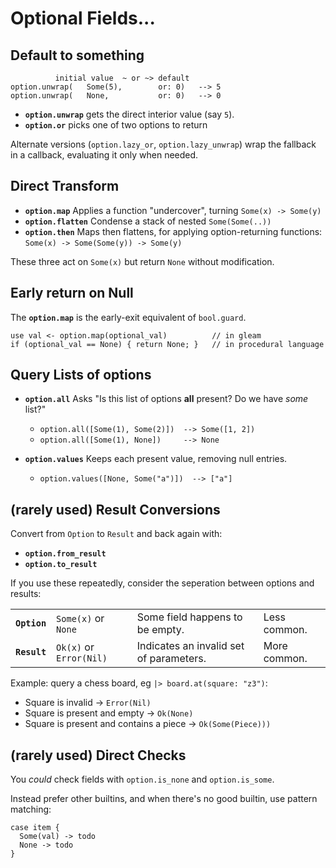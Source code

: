 # Optional Fields...

## Default to something

```
          initial value  ~ or ~> default
option.unwrap(   Some(5),        or: 0)   --> 5
option.unwrap(   None,           or: 0)   --> 0
```

- **`option.unwrap`** gets the direct interior value (say `5`).
- **`option.or`** picks one of two options to return

Alternate versions (`option.lazy_or`, `option.lazy_unwrap`) wrap the fallback in a callback, evaluating it only when needed.

## Direct Transform

- **`option.map`** Applies a function "undercover", turning `Some(x) -> Some(y)`
- **`option.flatten`** Condense a stack of nested `Some(Some(..))`
- **`option.then`** Maps then flattens, for applying option-returning functions: `Some(x) -> Some(Some(y)) -> Some(y)`

These three act on `Some(x)` but return `None` without modification. 

## Early return on Null

The **`option.map`** is the early-exit equivalent of `bool.guard`.

```
use val <- option.map(optional_val)          // in gleam
if (optional_val == None) { return None; }   // in procedural language
```

## Query Lists of options

- **`option.all`** Asks "Is this list of options **all** present? Do we have *some* list?"
  - `option.all([Some(1), Some(2)])  --> Some([1, 2])`
  - `option.all([Some(1), None])     --> None`
  
- **`option.values`** Keeps each present value, removing null entries.
  - `option.values([None, Some("a")])  --> ["a"]`

## (rarely used) Result Conversions

Convert from `Option` to `Result` and back again with:
- **`option.from_result`**
- **`option.to_result`**

If you use these repeatedly, consider the seperation between options and results:

|||||
|-|-|-|-|
| **`Option`** | `Some(x)` or `None` | Some field happens to be empty. | Less common. |
| **`Result`** | `Ok(x)` or `Error(Nil)` | Indicates an invalid set of parameters. | More common. |

Example: query a chess board, eg `|> board.at(square: "z3")`:

- Square is invalid -> `Error(Nil)`
- Square is present and empty -> `Ok(None)`
- Square is present and contains a piece -> `Ok(Some(Piece)))`

## (rarely used) Direct Checks

You *could* check fields with `option.is_none` and `option.is_some`. 

Instead prefer other builtins, and when there's no good builtin, use pattern matching:

```
case item {
  Some(val) -> todo
  None -> todo
}
```
    
